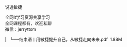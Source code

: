 说透敏捷  

全网it学习资源共享学习<br>全网课程都有，欢迎私聊<br>微信：jerryttom<br>

| &nbsp;&nbsp;└──结束语丨用敏捷提升自己，从敏捷走向未来.pdf &nbsp;1.88M